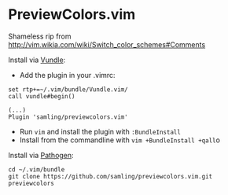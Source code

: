 # PreviewColors.vim

Shameless rip from http://vim.wikia.com/wiki/Switch_color_schemes#Comments

Install via [Vundle](https://github.com/VundleVim/Vundle.vim):

* Add the plugin in your .vimrc:
```
set rtp+=~/.vim/bundle/Vundle.vim/
call vundle#begin()

(...)
Plugin 'samling/previewcolors.vim'
```

* Run `vim` and install the plugin with `:BundleInstall`
* Install from the commandline with `vim +BundleInstall +qall`o

Install via [Pathogen](https://github.com/tpope/vim-pathogen):

```
cd ~/.vim/bundle
git clone https://github.com/samling/previewcolors.vim.git previewcolors
```

